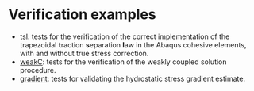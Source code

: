 # Verification examples

- [tsl](tsl): tests for the verification of the correct implementation of
  the trapezoidal **t**raction **s**eparation **l**aw in the Abaqus
  cohesive elements, with and without true stress correction.
- [weakC](weakC): tests for the verification of the weakly coupled solution
  procedure.
- [gradient](gradient): tests for validating the hydrostatic stress gradient
  estimate.
